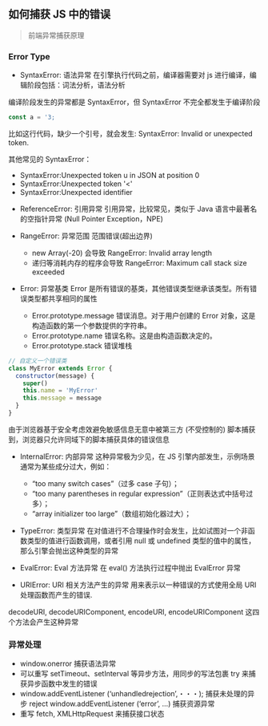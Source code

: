 ## 如何捕获 JS 中的错误
> 前端异常捕获原理

### Error Type
* SyntaxError: 语法异常
在引擎执行代码之前，编译器需要对 js 进行编译，编辑阶段包括：词法分析，语法分析

编译阶段发生的异常都是 SyntaxError，但 SyntaxError 不完全都发生于编译阶段
```js
const a = '3;
```
比如这行代码，缺少一个引号，就会发生: SyntaxError: Invalid or unexpected token.

其他常见的 SyntaxError：
  + SyntaxError:Unexpected token u in JSON at position 0
  + SyntaxError:Unexpected token '<'
  + SyntaxError:Unexpected identifier

* ReferenceError: 引用异常
引用异常，比较常见，类似于 Java 语言中最著名的空指针异常 (Null Pointer Exception，NPE)

* RangeError: 异常范围
范围错误(超出边界)
  + new Array(-20) 会导致 RangeError: Invalid array length
  + 递归等消耗内存的程序会导致 RangeError: Maximum call stack size exceeded



* Error: 异常基类
Error 是所有错误的基类，其他错误类型继承该类型。所有错误类型都共享相同的属性
  + Error.prototype.message 错误消息。对于用户创建的 Error 对象，这是构造函数的第一个参数提供的字符串。
  + Error.prototype.name 错误名称。这是由构造函数决定的。
  + Error.prototype.stack 错误堆栈
```js
// 自定义一个错误类
class MyError extends Error {
  constructor(message) {
    super()
    this.name = 'MyError'
    this.message = message
  }
}
```
由于浏览器基于安全考虑效避免敏感信息无意中被第三方 (不受控制的) 脚本捕获到，浏览器只允许同域下的脚本捕获具体的错误信息


* InternalError: 内部异常
这种异常极为少见，在 JS 引擎内部发生，示例场景通常为某些成分过大，例如：
  + “too many switch cases”（过多 case 子句）；
  + “too many parentheses in regular expression”（正则表达式中括号过多）；
  + “array initializer too large”（数组初始化器过大）；


* TypeError: 类型异常
在对值进行不合理操作时会发生，比如试图对一个非函数类型的值进行函数调用，或者引用 null 或 undefined 类型的值中的属性，那么引擎会抛出这种类型的异常

* EvalError: Eval 方法异常
在 eval() 方法执行过程中抛出 EvalError 异常

* URIError: URI 相关方法产生的异常
用来表示以一种错误的方式使用全局 URI 处理函数而产生的错误.

decodeURI, decodeURIComponent, encodeURI, encodeURIComponent 这四个方法会产生这种异常


### 异常处理
* window.onerror 捕获语法异常
* 可以重写 setTimeout、setInterval 等异步方法，用同步的写法包裹 try 来捕获异步函数中发生的错误
* window.addEventListener (‘unhandledrejection’,・・・); 捕获未处理的异步 reject
window.addEventListener (‘error’, …) 捕获资源异常
* 重写 fetch, XMLHttpRequest 来捕获接口状态
